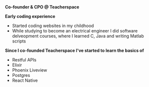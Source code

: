 **Co-founder & CPO @ Teacherspace**

**Early coding experience**
- Started coding websites in my childhood
- While studying to become an electrical engineer I did software delveopment courses, where I learned C, Java and writing Matlab scripts

**Since I co-founded Teacherspace I've started to learn the basics of**
- Restful APIs
- Elixir
- Phoenix Liveview
- Postgres
- React Native
